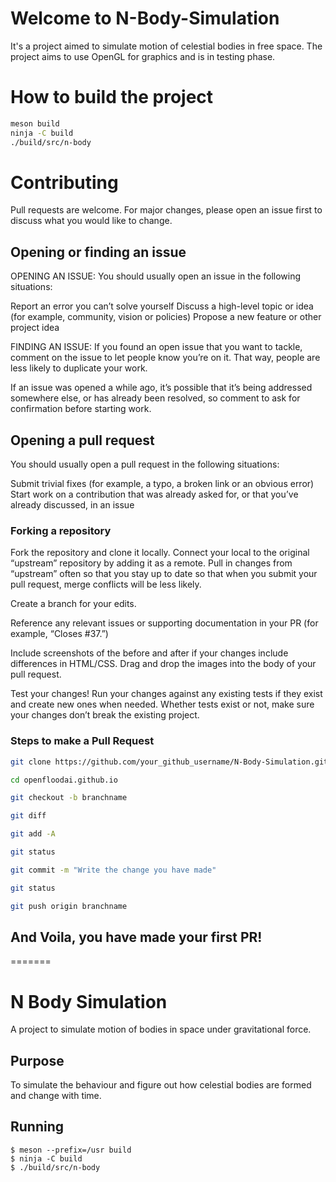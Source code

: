 # Welcome to N-Body-Simulation
It's a project aimed to simulate motion of celestial bodies in free space. The project aims to use OpenGL for graphics and is in testing phase.

# How to build the project
```bash
meson build
ninja -C build
./build/src/n-body
```
# Contributing
Pull requests are welcome. For major changes, please open an issue first to discuss what you would like to change.

## Opening or finding an issue
OPENING AN ISSUE:
You should usually open an issue in the following situations:

Report an error you can’t solve yourself
Discuss a high-level topic or idea (for example, community, vision or policies)
Propose a new feature or other project idea

FINDING AN ISSUE:
If you found an open issue that you want to tackle, comment on the issue to let people know you’re on it. That way, people are less likely to duplicate your work.

If an issue was opened a while ago, it’s possible that it’s being addressed somewhere else, or has already been resolved, so comment to ask for confirmation before starting work.

## Opening a pull request
You should usually open a pull request in the following situations:

Submit trivial fixes (for example, a typo, a broken link or an obvious error)
Start work on a contribution that was already asked for, or that you’ve already discussed, in an issue

### Forking a repository
Fork the repository and clone it locally. Connect your local to the original “upstream” repository by adding it as a remote. Pull in changes from “upstream” often so that you stay up to date so that when you submit your pull request, merge conflicts will be less likely.

Create a branch for your edits.

Reference any relevant issues or supporting documentation in your PR (for example, “Closes #37.”)

Include screenshots of the before and after if your changes include differences in HTML/CSS. Drag and drop the images into the body of your pull request.

Test your changes! Run your changes against any existing tests if they exist and create new ones when needed. Whether tests exist or not, make sure your changes don’t break the existing project.

###  Steps to make a Pull Request

```bash
git clone https://github.com/your_github_username/N-Body-Simulation.git

cd openfloodai.github.io

git checkout -b branchname

git diff

git add -A

git status

git commit -m "Write the change you have made"

git status

git push origin branchname

```

## And Voila, you have made your first PR! 
=======
# N Body Simulation

A project to simulate motion of bodies in space under gravitational force.

## Purpose

To simulate the behaviour and figure out how celestial bodies are formed and change with time.

## Running

```
$ meson --prefix=/usr build
$ ninja -C build
$ ./build/src/n-body
```
